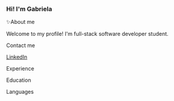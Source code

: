### Hi! I'm Gabriela

✨About me

Welcome to my profile! I'm full-stack software developer student. 


Contact me

<a href="https://www.linkedin.com/in/maria-gabrielamartinez-chacon/">LinkedIn</a>

Experience 

Education 

Languages 


<!--
**gabrielamartinezch/gabrielamartinezch** is a ✨ _special_ ✨ repository because its `README.md` (this file) appears on your GitHub profile.

Here are some ideas to get you started:

- 🔭 I’m currently working on ...
- 🌱 I’m currently learning ...
- 👯 I’m looking to collaborate on ...
- 🤔 I’m looking for help with ...
- 💬 Ask me about ...
- 📫 How to reach me: ...
- 😄 Pronouns: ...
- ⚡ Fun fact: ...
-->
